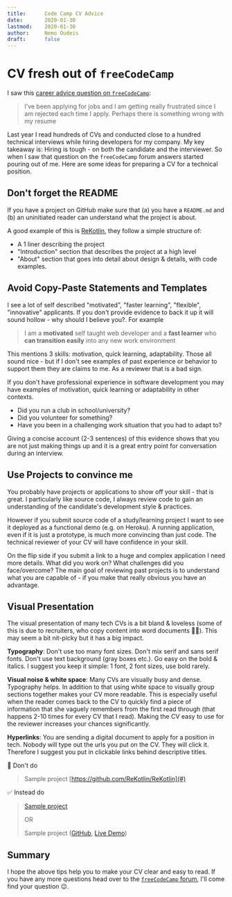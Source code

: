 ```yaml
---
title:      Code Camp CV Advice
date:       2020-01-30
lastmod:    2020-01-30
author:     Nemo Oudeis
draft:      false
---
```


# CV fresh out of `freeCodeCamp`

I saw this [career advice question on `freeCodeCamp`](https://www.freecodecamp.org/forum/t/can-anyone-here-review-my-resume-i-wont-reveal-my-true-identity/344845):

> I’ve been applying for jobs and I am getting really frustrated since I am rejected each time I apply. Perhaps there is something wrong with my resume

Last year I read hundreds of CVs and conducted close to a hundred technical interviews while hiring developers for my company. My key takeaway is: Hiring is tough - on both the candidate and the interviewer. So when I saw that question on the `freeCodeCamp` forum answers started pouring out of me. Here are some ideas for preparing a CV for a technical position.

## Don't forget the README

If you have a project on GitHub make sure that (a) you have a `README.md` and (b) an uninitiated reader can understand what the project is about.

A good example of this is [ReKotlin](https://github.com/ReKotlin/ReKotlin), they follow a simple structure of:

* A 1 liner describing the project
* "Introduction" section that describes the project at a high level
* "About" section that goes into detail about design & details, with code examples.

## Avoid Copy-Paste Statements and Templates

I see a lot of self described "motivated", "faster learning", "flexible", "innovative" applicants. If you don't provide evidence to back it up it will sound hollow - why should I believe you?. For example

> I am a **motivated** self taught web developer and a **fast learner** who **can transition easily** into any new work environment

This mentions 3 skills: motivation, quick learning, adaptability. Those all sound nice - but if I don't see examples of past experience or behavior to support them they are claims to me. As a reviewer that is a bad sign.

If you don't have professional experience in software development you may have examples of motivation, quick learning or adaptability in other contexts. 

* Did you run a club in school/university? 
* Did you volunteer for something? 
* Have you been in a challenging work situation that you had to adapt to? 

Giving a concise account (2-3 sentences) of this evidence shows that you are not just making things up and it is a great entry point for conversation during an interview.

## Use Projects to convince me

You probably have projects or applications to show off your skill - that is great. I particularly like source code, I always review code to gain an understanding of the candidate's development style & practices.

However if you submit source code of a study/learning project I want to see it deployed as a functional demo (e.g. on Heroku). A running application, even if it is just a prototype, is much more convincing than just code. The technical reviewer of your CV will have confidence in your skill.

On the flip side if you submit a link to a huge and complex application I need more details. What did you work on? What challenges did you face/overcome? The main goal of reviewing past projects is to understand what you are capable of - if you make that really obvious you have an advantage.

## Visual Presentation

The visual presentation of many tech CVs is a bit bland & loveless (some of this is due to recruiters, who copy content into word documents 🤦‍♀️).
This may seem a bit nit-picky but it has a big impact. 

**Typography**: Don't use too many font sizes. Don't mix serif and sans serif fonts. Don't use text background (gray boxes etc.). Go easy on the bold & italics. I suggest you keep it simple: 1 font, 2 font sizes, use bold rarely.

**Visual noise & white space**: Many CVs are visually busy and dense. Typography helps. In addition to that using white space to visually group sections together makes your CV more readable. This is especially useful when the reader comes back to the CV to quickly find a piece of information that she vaguely remembers from the first read through (that happens 2-10 times for every CV that I read). Making the CV easy to use for the reviewer increases your chances significantly.

**Hyperlinks**: You are sending a digital document to apply for a position in tech. Nobody will type out the urls you put on the CV. They will click it. Therefore I suggest you put in clickable links behind descriptive titles. 

🚫 Don't do

> Sample project [https://github.com/ReKotlin/ReKotlin](#)

✅ Instead do

> [Sample project](#)
>
> OR
>
> Sample project ([GitHub](#), [Live Demo](#)) 

## Summary

I hope the above tips help you to make your CV clear and easy to read. If you have any more questions head over to the [`freeCodeCamp` forum](https://www.freecodecamp.org/forum/), I'll come find your question 😉.
